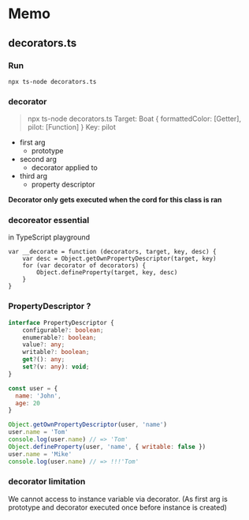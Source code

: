 # Memo

## decorators.ts

### Run

```
npx ts-node decorators.ts
```

### decorator


> npx ts-node decorators.ts
> Target: Boat { formattedColor: [Getter], pilot: [Function] }
> Key: pilot

- first arg
  - prototype
- second arg
  - decorator applied to
- third arg
  - property descriptor

**Decorator only gets executed when the cord for this class is ran**

### decoreator essential
in TypeScript playground

```
var __decorate = function (decorators, target, key, desc) {
    var desc = Object.getOwnPropertyDescriptor(target, key)
    for (var decorator of decorators) {
        Object.defineProperty(target, key, desc)
    }
}
```

### PropertyDescriptor ?

```ts
interface PropertyDescriptor {
    configurable?: boolean;
    enumerable?: boolean;
    value?: any;
    writable?: boolean;
    get?(): any;
    set?(v: any): void;
}
```

```js
const user = {
  name: 'John',
  age: 20
}

Object.getOwnPropertyDescriptor(user, 'name')
user.name = 'Tom'
console.log(user.name) // => 'Tom'
Object.defineProperty(user, 'name', { writable: false })
user.name = 'Mike'
console.log(user.name) // => !!!'Tom'
```

### decorator limitation

We cannot access to instance variable via decorator.
(As first arg is prototype and decorator executed once before instance is created)
